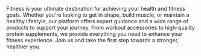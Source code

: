 Fitness is your ultimate destination for achieving your health and fitness goals. Whether you're looking to get in shape, build muscle, or maintain a healthy lifestyle, our platform offers expert guidance and a wide range of products to support your journey. From workout accessories to high-quality protein supplements, we provide everything you need to enhance your fitness experience. Join us and take the first step towards a stronger, healthier you.

